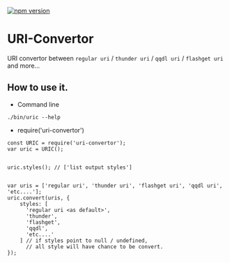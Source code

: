 [![npm version](https://badge.fury.io/js/uri-convertor.png)](https://badge.fury.io/js/uri-convertor)

# URI-Convertor

URI convertor between `regular uri` / `thunder uri` / `qqdl uri` / `flashget uri` and more...


## How to use it.

* Command line

```
./bin/uric --help
```

* require('uri-convertor')

```
const URIC = require('uri-convertor');
var uric = URIC();


uric.styles(); // ['list output styles']


var uris = ['regular uri', 'thunder uri', 'flashget uri', 'qqdl uri', 'etc....'];
uric.convert(uris, {
	styles: [
	  'regular uri <as default>', 
	  'thunder', 
	  'flashget', 
	  'qqdl', 
	  'etc....'
	] // if styles point to null / undefined, 
	  // all style will have chance to be convert.
});
```